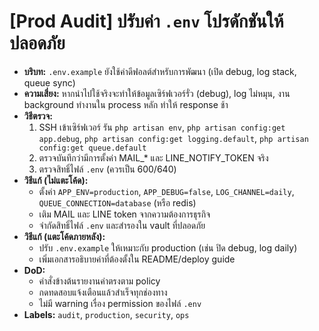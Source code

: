 # [Prod Audit] ปรับค่า `.env` โปรดักชันให้ปลอดภัย

- **บริบท:** `.env.example` ยังใช้ค่าดีฟอลต์สำหรับการพัฒนา (เปิด debug, log stack, queue sync)
- **ความเสี่ยง:** หากนำไปใช้จริงจะทำให้ข้อมูลเซิร์ฟเวอร์รั่ว (debug), log ไม่หมุน, งาน background ทำงานใน process หลัก ทำให้ response ช้า
- **วิธีตรวจ:**
  1. SSH เข้าเซิร์ฟเวอร์ รัน `php artisan env`, `php artisan config:get app.debug`, `php artisan config:get logging.default`, `php artisan config:get queue.default`
  2. ตรวจบันทึกว่ามีการตั้งค่า MAIL_* และ LINE_NOTIFY_TOKEN จริง
  3. ตรวจสิทธิ์ไฟล์ `.env` (ควรเป็น 600/640)
- **วิธีแก้ (ไม่แตะโค้ด):**
  - ตั้งค่า `APP_ENV=production`, `APP_DEBUG=false`, `LOG_CHANNEL=daily`, `QUEUE_CONNECTION=database` (หรือ redis)
  - เติม MAIL และ LINE token จากความต้องการธุรกิจ
  - จำกัดสิทธิ์ไฟล์ `.env` และสำรองใน vault ที่ปลอดภัย
- **วิธีแก้ (แตะโค้ดภายหลัง):**
  - ปรับ `.env.example` ให้เหมาะกับ production (เช่น ปิด debug, log daily)
  - เพิ่มเอกสารอธิบายค่าที่ต้องตั้งใน README/deploy guide
- **DoD:**
  - คำสั่งข้างต้นรายงานค่าตรงตาม policy
  - กดทดสอบแจ้งเตือนแล้วสำเร็จทุกช่องทาง
  - ไม่มี warning เรื่อง permission ของไฟล์ `.env`
- **Labels:** `audit`, `production`, `security`, `ops`
